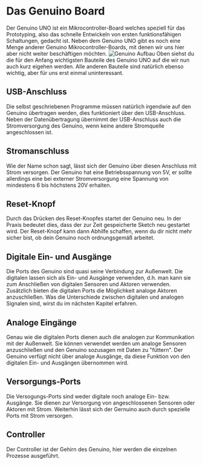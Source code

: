 # Das Genuino Board

Der Genuino UNO ist ein Mikrocontroller-Board welches speziell für das Prototyping, also das schnelle Entwickeln von ersten funktionsfähigen Schaltungen, gedacht ist. Neben dem Genuino UNO gibt es noch eine Menge anderer Genuino Mikrocontroller-Boards, mit denen wir uns hier aber nicht weiter beschäftigen möchten.
![Genuino Aufbau](https://raw.githubusercontent.com/sensebox/resources/master/images/Genuino_Bauteile.jpg)
Oben siehst du die für den Anfang wichtigsten Bauteile des Genuino UNO auf die wir nun auch kurz eigehen werden. Alle anderen Bauteile sind natürlich ebenso wichtig, aber für uns erst einmal uninteressant.

## USB-Anschluss
Die selbst geschriebenen Programme müssen natürlich irgendwie auf den Genuino übertragen werden, dies funktioniert über den USB-Anschluss. Neben der Datenübertragung übernimmt der USB-Anschluss auch die Stromversorgung des Genuino, wenn keine andere Stromquelle angeschlossen ist.

## Stromanschluss
Wie der Name schon sagt, lässt sich der Genuino über diesen Anschluss mit Strom versorgen. Der Genuino hat eine Betriebsspannung von 5V, er sollte allerdings eine bei externer Stromversorgung eine Spannung von mindestens 6 bis höchstens 20V erhalten.

## Reset-Knopf
Durch das Drücken des Reset-Knopfes startet der Genuino neu. In der Praxis bedeutet dies, dass der zur Zeit gespeicherte Sketch neu gestartet wird. Der Reset-Knopf kann dann Abhilfe schaffen, wenn du dir nicht mehr sicher bist, ob dein Genuino noch ordnungsgemäß arbeitet.

## Digitale Ein- und Ausgänge
Die Ports des Genuino sind quasi seine Verbindung zur Außenwelt. Die digitalen lassen sich als Ein- und Ausgänge verwenden, d.h. man kann sie zum Anschließen von digitalen Sensoren und Aktoren verwenden. Zusätzlich bieten die digitalen Ports die Möglichkeit analoge Aktoren anzuschließen. Was die Unterschiede zwischen digitalen und analogen Signalen sind, wirst du im nächsten Kapitel erfahren.

## Analoge Eingänge
Genau wie die digitalen Ports dienen auch die analogen zur Kommunikation mit der Außenwelt. Sie können verwendet werden um analoge Sensoren anzuschließen und den Genuino sozusagen mit Daten zu "füttern". Der Genuino verfügt nicht über analoge Ausgänge, da diese Funktion von den digitalen Ein- und Ausgängen übernommen wird.

## Versorgungs-Ports
Die Versogungs-Ports sind weder digitale noch analoge Ein- bzw. Ausgänge. Sie dienen zur Versorgung von angeschlossenen Sensoren oder Aktoren mit Strom. Weiterhin lässt sich der Gernuino auch durch spezielle Ports mit Strom versorgen.

## Controller
Der Controller ist der Gehirn des Genuino, hier werden die einzelnen Prozesse ausgeführt.
